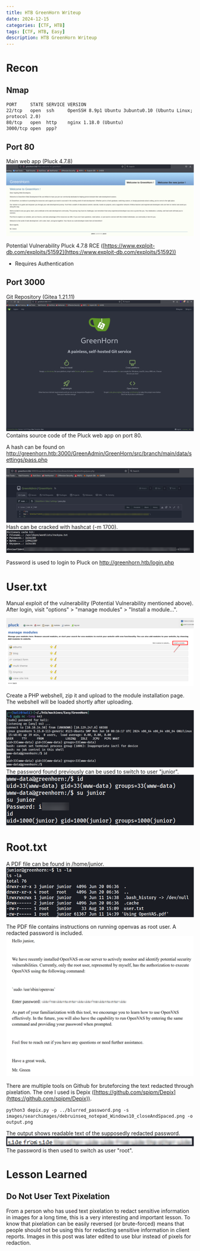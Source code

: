 ```yaml
---
title: HTB GreenHorn Writeup
date: 2024-12-15
categories: [CTF, HTB]
tags: [CTF, HTB, Easy]
description: HTB GreenHorn Writeup
---
```

# Recon
## Nmap
```
PORT     STATE SERVICE VERSION
22/tcp   open  ssh     OpenSSH 8.9p1 Ubuntu 3ubuntu0.10 (Ubuntu Linux; protocol 2.0)
80/tcp   open  http    nginx 1.18.0 (Ubuntu)
3000/tcp open  ppp?
```
## Port 80
Main web app (Pluck 4.7.8)
![Screenshot](/assets/img/htb-greenhorn-writeup-screenshot/image.png)

Potential Vulnerability
Pluck 4.7.8 RCE ([https://www.exploit-db.com/exploits/51592](https://www.exploit-db.com/exploits/51592))
- Requires Authentication
## Port 3000
Git Repository (Gitea 1.21.11)
![Screenshot](/assets/img/htb-greenhorn-writeup-screenshot/image_1.png)
Contains source code of the Pluck web app on port 80.

A hash can be found on http://greenhorn.htb:3000/GreenAdmin/GreenHorn/src/branch/main/data/settings/pass.php

![Screenshot](/assets/img/htb-greenhorn-writeup-screenshot/image_2.png)
Hash can be cracked with hashcat (-m 1700).
![Screenshot](/assets/img/htb-greenhorn-writeup-screenshot/image_3.png)

Password is used to login to Pluck on http://greenhorn.htb/login.php

# User.txt
Manual exploit of the vulnerability (Potential Vulnerability mentioned above).
After login, visit "options" > "manage modules" > "Install a module...".

![Screenshot](/assets/img/htb-greenhorn-writeup-screenshot/image_4.png)

Create a PHP webshell, zip it and upload to the module installation page. The webshell will be loaded shortly after uploading.

![Screenshot](/assets/img/htb-greenhorn-writeup-screenshot/image_5.png)
The password found previously can be used to switch to user "junior".
![Screenshot](/assets/img/htb-greenhorn-writeup-screenshot/image_6.png)

# Root.txt
A PDF file can be found in /home/junior.
![Screenshot](/assets/img/htb-greenhorn-writeup-screenshot/image_7.png)

The PDF file contains instructions on running openvas as root user. A redacted password is included.
![Screenshot](/assets/img/htb-greenhorn-writeup-screenshot/image_8.png)

There are multiple tools on Github for bruteforcing the text redacted through pixelation. The one I used is Depix ([https://github.com/spipm/Depix](https://github.com/spipm/Depix)).
```
python3 depix.py -p ../blurred_password.png -s images/searchimages/debruinseq_notepad_Windows10_closeAndSpaced.png -o output.png
```
The output shows readable text of the supposedly redacted password.
![Screenshot](/assets/img/htb-greenhorn-writeup-screenshot/image_9.png)
The password is then used to switch as user "root".

# Lesson Learned
## Do Not User Text Pixelation

From a person who has used text pixelation to redact sensitive information in images for a long time, this is a very interesting and important lesson. To know that pixelation can be easily reversed (or brute-forced) means that people should not be using this for redacting sensitive information in client reports. Images in this post was later edited to use blur instead of pixels for redaction.
